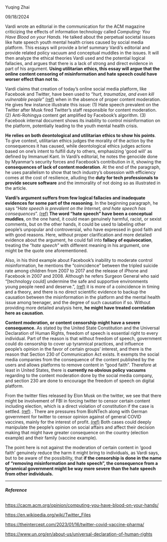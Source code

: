 Yuqing Zhai

09/18/2024



Vardi wrote an editorial in the communication for the ACM magazine criticizing the effects of information technology called *Computing: You Have Blood on your Hands.* He talked about the perpetual societal issues like hate speech youth mental health crises caused by social media platform. This essays will provide a brief summary Vardi’s editorial and provide related policy vacuum and conceptual muddles in the issues. It will then analyze the ethical theories Vardi used and the potential logical fallacies, and argues that there is a lack of strong and direct evidence in part of his argument. **Using utilitarian ethics, this essay will argue that the online content censoring of misinformation and hate speech could have worser effect than not to.**

Vardi claims that creation of today’s online social media platform, like Facebook and Twitter, have been used to *“hurt, traumatize, and even kill vulnerable people”* [(ref)](#reference) when in the absence of proper content moderation. He gives few instance illustrate this issue: (1) Hate speech prevalent on the Twitter after Musk fired Twitter’s staff responsible for content moderation. (2) Anti-Rohingya content get amplified by Facebook’s algorithm. (3) Facebook internal document shows its inability to control misinformation on the platform, potentially leading to the youth mental health crisis. 

**He relies on both deontological and utilitarian ethics to show his points**. To give context, utilitarian ethics judges the morality of the action by the consequences it has caused, while deontological ethics judges actions based on one’s intent to fulfill duty to others, emphasizing 'good will' as defined by Immanuel Kant. In Vardi’s editorial, he notes the genocide done by Myanmar’s security forces and Facebook’s contribution in it, showing the **consequences of lack of content moderation**. At the end of the paragraph, he uses parallelism to show that tech industry’s obsession with efficiency comes at the cost of resilience, alluding the **duty for tech professionals to provide secure software** and the immorality of not doing so as illustrated in the article.

**Vardi’s argument suffers from few logical fallacies and inadequate evidences for some part of the reasoning**. In the beginning paragraph, he says “*Hate speech is prevalent on the Internet, and hate speech has consequences*”. [(ref)](#reference) **The word “hate speech” have been a conceptual muddles**, on the one hand, it could mean genuinely harmful, racist, or sexist comments, but on the other hands, it could be used to labeling other people’s unpopular and controversial, who have expressed in good faith and with good reasons. Here, without proper clarification and more detailed evidence about the argument, he could fall into **fallacy of equivocation**, treating the “*hate speech*” with different meaning in his argument, one might be the quote one aforementioned. 

Also, in his third example about Facebook’s inability to moderate control misinformation, he mentions the “coincidence” between the tripled suicide rate among children from 2007 to 2017 and the release of iPhone and Facebook in 2007 and 2008. Although he refers Surgeon General who said “[technology could] undermine the safe and supportive environments young people need and deserve.”, [(ref)](#reference) it is more of a coincidence in timing and a theory, and there is no direct scientific evidence to backup the causation between the misinformation in the platform and the mental health issue among teenager, and the degree of such causation  if so. Without providing more detailed analysis here, **he might have treated correlation here as causation**.

**Content moderation, or content censorship might have a severe consequence.** As stated by the United State Constitution and the Universal Declaration of Human Rights, freedom of speech is essential right to every individual. Part of the reason is that without freedom of speech, government could do censorship to cover up tyrannical practices, and influence people’s opinion in the favor of certain groups’ interest, and there is the reason that Section 230 of Communication Act exists. It exempts the social media companies from the consequence of the content published by the users and allows platforms to remove content in “good faith”. Therefore at least in United States, there is **currently no obvious policy vacuums** regarding to the content moderation done by the social media company, and section 230 are done to encourage the freedom of speech on digital platform. 

From the twitter files released by Elon Musk on the twitter, we see that there might be involvement of FBI in forcing twitter to censor certain content including election, which is a direct violation of constitution if the case is settled. [(ref)](#reference) . There are pressures from BioNTech along with German government for twitter to censor opinion against of general COVID vaccines, mainly for the interest of profit. [(ref)](#reference) Both cases could deeply manipulate the people’s opinion on social affairs and affect their decision making that might have greater consequence on the country (election example) and their family (vaccine example). 

The point here is not against the moderation of certain content in ‘good faith’ genuinely reduce the harm it might bring to individuals, as Vardi says, but to be aware of the possibility, that **if the censorship is done in the name of “removing misinformation and hate speech”, the consequence from a tyrannical government might be way more severe than the hate speech from other individuals.**



<div name="page-break"></div>

---

###### **Reference**

https://cacm.acm.org/opinion/computing-you-have-blood-on-your-hands/

https://en.wikipedia.org/wiki/Twitter_Files

https://theintercept.com/2023/01/16/twitter-covid-vaccine-pharma/

https://www.un.org/en/about-us/universal-declaration-of-human-rights

